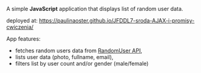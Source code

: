 A simple **JavaScript** application that displays list of random user data.

deployed at: https://paulinaoster.github.io/JFDDL7-sroda-AJAX-i-promisy-cwiczenia/

App features:
- fetches random users data from [RandomUser API](https://randomuser.me/api),
- lists user data (photo, fullname, email),
- filters list by user count and/or gender (male/female)
